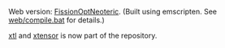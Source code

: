 Web version: [FissionOptNeoteric](https://miclol.github.io/FissionOptNeoteric/). (Built using emscripten. See [web/compile.bat](web/compile.bat) for details.)

[xtl](https://github.com/xtensor-stack/xtl) and [xtensor](https://github.com/xtensor-stack/xtensor) is now part of the repository.
